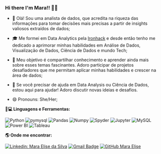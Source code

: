### Hi there I'm Mara!!  👋👋


- 👋 Olá! Sou uma analista de dados, que acredita na riqueza das informações para tomar decisões mais precisas a partir de insights valiosos extraídos de dados;

- 🎓 Me formei em Data Analytics pela <a href="https://www.ironhack.com/en">Ironhack</a> e desde então tenho me dedicado a aprimorar minhas habilidades em Análise de Dados, Visualização de Dados, Ciência de Dados e mundo Tech;

- 🌱 Meu objetivo é compartilhar conhecimento e aprender ainda mais sobre esses temas fascinantes. Adoro participar de projetos desafiadores que me permitam aplicar minhas habilidades e crescer na área de dados;

- 💬 Se você precisar de ajuda em Data Analysis ou Ciência de Dados, estou aqui para ajudar! Adoro discutir novas ideias e desafios.

- 😄 Pronouns: She/Her;


<b> 🚀💻 **Linguagens e Ferramentas</b>:**

 ![Python](https://img.shields.io/badge/-Python-black?style=flat-square&logo=Python)
 ![pymysql](https://img.shields.io/badge/-pymysql-black?style=flat-square&logo=pymysql)
 ![Pandas](https://img.shields.io/badge/-Pandas-black?style=flat-square&logo=Pandas)
 ![Numpy](https://img.shields.io/badge/-Numpy-black?style=flat-square&logo=Numpy)
 ![Spyder](https://img.shields.io/badge/-Spyder-black?style=flat-square&logo=Spyder)
 ![Jupyter](https://img.shields.io/badge/-Jupyter-black?style=flat-square&logo=Jupyter)
 ![MySQL](https://img.shields.io/badge/-MySQL-333333?style=flat&logo=mysql)
 ![Power BI](https://img.shields.io/badge/-Power%20BI-black?style=plastic&logo=Power-BI)
 ![Tableau](https://img.shields.io/badge/-Tableau-black?style=plastic&logo=Tableau)
 
 <b> :earth_americas: Onde me encontrar:  </b>


[![Linkedin: Mara Elise da Silva](https://img.shields.io/badge/-maraelisesilva-blue?style=flat-square&logo=Linkedin&logoColor=white&link=https://www.linkedin.com/in/mara-elise-silva-6006a697/)](https://www.linkedin.com/in/mara-elise-silva-6006a697/)
[![Gmail Badge](https://img.shields.io/badge/-maraelisesilva@gmail.com-006bed?style=flat-square&logo=Gmail&logoColor=red&link=mailto:maraelisesilva@gmail.com)](mailto:maraelisesilva@gmail.com)
[![GitHub Mara Elise]( https://img.shields.io/github/followers/MaraElise?label=follow&style=social)](https://github.com/MaraElise)

